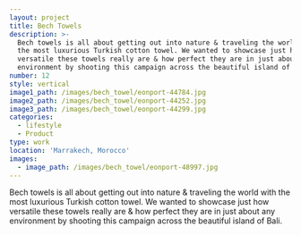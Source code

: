 ```yaml
---
layout: project
title: Bech Towels
description: >-
  Bech towels is all about getting out into nature & traveling the world with
  the most luxurious Turkish cotton towel. We wanted to showcase just how
  versatile these towels really are & how perfect they are in just about any
  environment by shooting this campaign across the beautiful island of Bali.
number: 12
style: vertical
image1_path: /images/bech_towel/eonport-44784.jpg
image2_path: /images/bech_towel/eonport-44252.jpg
image3_path: /images/bech_towel/eonport-44299.jpg
categories:
  - lifestyle
  - Product
type: work
location: 'Marrakech, Morocco'
images:
  - image_path: /images/bech_towel/eonport-48997.jpg
---
```


Bech towels is all about getting out into nature & traveling the world with the most luxurious Turkish cotton towel. We wanted to showcase just how versatile these towels really are & how perfect they are in just about any environment by shooting this campaign across the beautiful island of Bali.&nbsp;